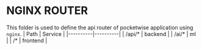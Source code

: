 # NGINX ROUTER
This folder is used to define the api router of pocketwise application using ``nginx``.
| Path     | Service  |
|----------|----------|
| /api/*   | backend  |
| /ai/*    | ml       |
| /*       | frontend |